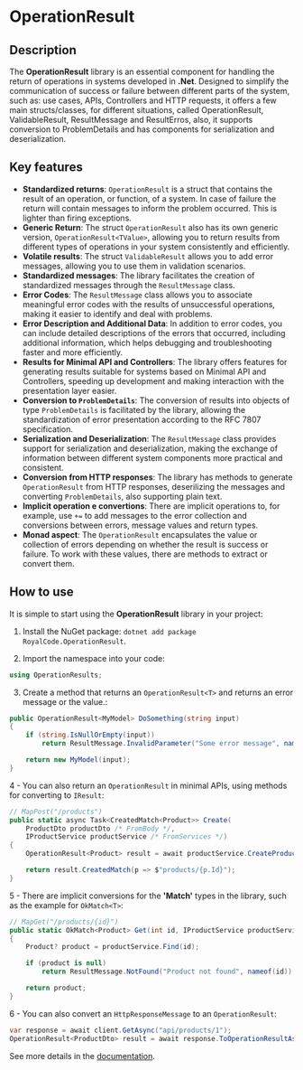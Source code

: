 # OperationResult

## Description
The **OperationResult** library is an essential component for handling the return of operations in systems developed in **.Net**. Designed to simplify the communication of success or failure between different parts of the system, such as: use cases, APIs, Controllers and HTTP requests, it offers a few main structs/classes, for different situations, called OperationResult, ValidableResult, ResultMessage and ResultErros, also, it supports conversion to ProblemDetails and has components for serialization and deserialization.

## Key features
- **Standardized returns**: `OperationResult` is a struct that contains the result of an operation, or function, of a system. In case of failure the return will contain messages to inform the problem occurred. This is lighter than firing exceptions.
- **Generic Return**: The struct `OperationResult` also has its own generic version, `OperationResult<TValue>`, allowing you to return results from different types of operations in your system consistently and efficiently.
- **Volatile results**: The struct `ValidableResult` allows you to add error messages, allowing you to use them in validation scenarios.
- **Standardized messages**: The library facilitates the creation of standardized messages through the `ResultMessage` class.
- **Error Codes**: The `ResultMessage` class allows you to associate meaningful error codes with the results of unsuccessful operations, making it easier to identify and deal with problems.
- **Error Description and Additional Data**: In addition to error codes, you can include detailed descriptions of the errors that occurred, including additional information, which helps debugging and troubleshooting faster and more efficiently.
- **Results for Minimal API and Controllers**: The library offers features for generating results suitable for systems based on Minimal API and Controllers, speeding up development and making interaction with the presentation layer easier.
- **Conversion to `ProblemDetails`**: The conversion of results into objects of type `ProblemDetails` is facilitated by the library, allowing the standardization of error presentation according to the RFC 7807 specification.
- **Serialization and Deserialization**: The `ResultMessage` class provides support for serialization and deserialization, making the exchange of information between different system components more practical and consistent.
- **Conversion from HTTP responses**: The library has methods to generate `OperationResult` from HTTP responses, deserilizing the messages and converting `ProblemDetails`, also supporting plain text.
- **Implicit operation e convertions**: There are implicit operations to, for example, use `+=` to add messages to the error collection and conversions between errors, message values and return types.
- **Monad aspect**: The `OperationResult` encapsulates the value or collection of errors depending on whether the result is success or failure. To work with these values, there are methods to extract or convert them.

## How to use

It is simple to start using the **OperationResult** library in your project:

1) Install the NuGet package: `dotnet add package RoyalCode.OperationResult`.

2) Import the namespace into your code:

```cs
using OperationResults;
```

3) Create a method that returns an `OperationResult<T>` and returns an error message or the value.:

```cs
public OperationResult<MyModel> DoSomething(string input)
{
    if (string.IsNullOrEmpty(input))
        return ResultMessage.InvalidParameter("Some error message", nameof(input));

    return new MyModel(input);
}
```

4 - You can also return an `OperationResult` in minimal APIs, using methods for converting to `IResult`:

```cs
// MapPost("/products")
public static async Task<CreatedMatch<Product>> Create(
    ProductDto productDto /* FromBody */,
    IProductService productService /* FromServices */)
{
    OperationResult<Product> result = await productService.CreateProductAsync(productDto);

    return result.CreatedMatch(p => $"products/{p.Id}");
}
```

5 - There are implicit conversions for the **'Match'** types in the library, such as the example for `OkMatch<T>`:

```cs
// MapGet("/products/{id}")
public static OkMatch<Product> Get(int id, IProductService productService)
{
    Product? product = productService.Find(id);

    if (product is null)
        return ResultMessage.NotFound("Product not found", nameof(id));

    return product;
}
```

6 - You can also convert an `HttpResponseMessage` to an `OperationResult`:

```cs
var response = await client.GetAsync("api/products/1");
OperationResult<ProductDto> result = await response.ToOperationResultAsync<ProductDto>();
```

See more details in the [documentation](https://github.com/Royal-Code/OperationResult/tree/main/docs).
